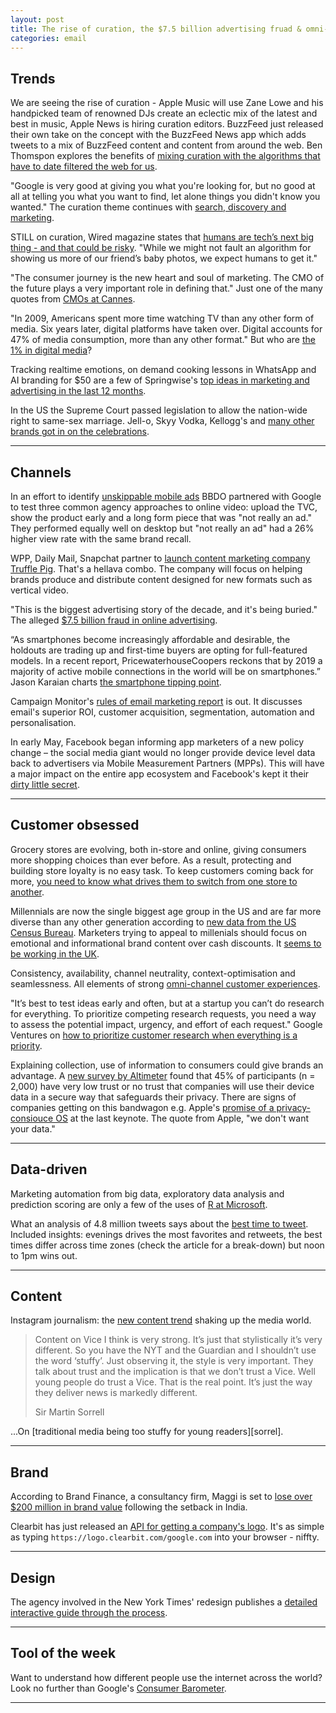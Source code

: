```yaml
---
layout: post
title: The rise of curation, the $7.5 billion advertising fruad & omni-channel CX
categories: email
---
```


## Trends

We are seeing the rise of curation - Apple Music will use Zane Lowe and his handpicked team of renowned DJs create an eclectic mix of the latest and best in music, Apple News is hiring curation editors. BuzzFeed just released their own take on the concept with the BuzzFeed News app which adds tweets to a mix of BuzzFeed content and content from around the web. Ben Thomspon explores the benefits of [mixing curation with the algorithms that have to date filtered the web for us][curalgo].

[curalgo]:https://stratechery.com/2015/curation-and-algorithms/?utm_source=heuro.net&utm_medium=email&utm_campaign=email_8

"Google is very good at giving you what you're looking for, but no good at all at telling you what you want to find, let alone things you didn't know you wanted." The curation theme continues with [search, discovery and marketing][searchdisc].

[searchdisc]:http://ben-evans.com/benedictevans/2015/6/24/search-discovery-and-marketing/?utm_source=heuro.net&utm_medium=email&utm_campaign=email_8

STILL on curation, Wired magazine states that [humans are tech’s next big thing - and that could be risky][wired]. "While we might not fault an algorithm for showing us more of our friend’s baby photos, we expect humans to get it."

[wired]:http://www.wired.com/2015/06/apple-news-twitter-facebook/?utm_source=heuro.net&utm_medium=email&utm_campaign=email_8

"The consumer journey is the new heart and soul of marketing. The CMO of the future plays a very important role in defining that." Just one of the many quotes from [CMOs at Cannes][cmocanne].

[cmocanne]:http://www.economistgroup.com/leanback/collaborators/slide-show-cmos-creativity-cannes/?utm_source=heuro.net&utm_medium=email&utm_campaign=email_8

"In 2009, Americans spent more time watching TV than any other form of media. Six years later, digital platforms have taken over. Digital accounts for 47% of media consumption, more than any other format." But who are [the 1% in digital media][1perc]?

[1perc]:http://www.l2inc.com/who-are-the-1-in-digital-media/2015/blog?utm_source=heuro.net&utm_medium=email&utm_campaign=email_8

Tracking realtime emotions, on demand cooking lessons in WhatsApp and AI branding for $50 are a few of Springwise's [top ideas in marketing and advertising in the last 12 months][10best].

[10best]:http://www.springwise.com/top-10-ideas-marketing-advertising-12-months/?utm_source=heuro.net&utm_medium=email&utm_campaign=email_8

In the US the Supreme Court passed legislation to allow the nation-wide right to same-sex marriage. Jell-o, Skyy Vodka, Kellogg's and [many other brands got in on the celebrations][brandss].

[brandss]:http://adage.com/article/cmo-strategy/supreme-s-gay-marriage-decision-brands-join-celebration-social-media/299244/?utm_source=heuro.net&utm_medium=email&utm_campaign=email_8

***

## Channels

In an effort to identify [unskippable mobile ads][mobilead] BBDO partnered with Google to test three common agency approaches to online video: upload the TVC, show the product early and a long form piece that was "not really an ad." They performed equally well on desktop but "not really an ad" had a 26% higher view rate with the same brand recall.

[mobilead]:https://www.thinkwithgoogle.com/experiments/mobile-video-advertising-making-unskippable-ads.html?utm_source=heuro.net&utm_medium=email&utm_campaign=email_8

WPP, Daily Mail, Snapchat partner to [launch content marketing company Truffle Pig][truffle]. That's a hellava combo. The company will focus on helping brands produce and distribute content designed for new formats such as vertical video.

[truffle]:http://blogs.wsj.com/cmo/2015/06/23/wpp-daily-mail-snapchat-partner-to-launch-content-marketing-company-truffle-pig/?utm_source=heuro.net&utm_medium=email&utm_campaign=email_8

"This is the biggest advertising story of the decade, and it's being buried." The alleged [$7.5 billion fraud in online advertising][fraud].

[fraud]:https://moz.com/blog/online-advertising-fraud/?utm_source=heuro.net&utm_medium=email&utm_campaign=email_8

“As smartphones become increasingly affordable and desirable, the holdouts are trading up and first-time buyers are opting for full-featured models. In a recent report, PricewaterhouseCoopers reckons that by 2019 a majority of active mobile connections in the world will be on smartphones.” Jason Karaian charts [the smartphone tipping point][smartip].

[smartip]:http://qz.com/441081/charting-the-smartphone-tipping-point-in-26-countries/?utm_source=heuro.net&utm_medium=email&utm_campaign=email_8

Campaign Monitor's [rules of email marketing report][campaignemail] is out. It discusses email's superior ROI, customer acquisition, segmentation, automation and personalisation.

[campaignemail]:https://www.campaignmonitor.com/resources/guides/email-marketing-new-rules/?utm_source=heuro.net&utm_medium=email&utm_campaign=email_8

 In early May, Facebook began informing app marketers of a new policy change – the social media giant would no longer provide device level data back to advertisers via Mobile Measurement Partners (MPPs). This will have a major impact on the entire app ecosystem and Facebook's kept it their [dirty little secret][fbpolicy].

 [fbpolicy]:http://mobileleadersalliance.com/2015/06/17/the-ugly-truth-behind-facebooks-new-app-marketing-policy/?utm_source=heuro.net&utm_medium=email&utm_campaign=email_8

***

## Customer obsessed

Grocery stores are evolving, both in-store and online, giving consumers more shopping choices than ever before. As a result, protecting and building store loyalty is no easy task. To keep customers coming back for more, [you need to know what drives them to switch from one store to another][groc].

[groc]:http://www.nielsen.com/us/en/insights/news/2015/consumer-loyalty-is-not-much-deeper-than-our-pockets.html?utm_source=heuro.net&utm_medium=email&utm_campaign=email_8

Millennials are now the single biggest age group in the US and are far more diverse than any other generation according to [new data from the US Census Bureau][millenial]. Marketers trying to appeal to millenials should focus on emotional and informational brand content over cash discounts. It [seems to be working in the UK][ukbrand].

[millenial]:http://www.warc.com/Content/News/Millennials_now_biggest_US_age_group.content?ID=efd27258-32d3-4fab-a69f-a22873019982

[ukbrand]:http://www.emarketer.com/Article.aspx?R=1012666&utm_source=heuro.net&utm_medium=email&utm_campaign=email_8

Consistency, availability, channel neutrality, context-optimisation and seamlessness. All elements of strong [omni-channel customer experiences][omnni].

[omnni]:http://uxmag.com/articles/5-elements-of-omni-channel-user-experiences/?utm_source=heuro.net&utm_medium=email&utm_campaign=email_8

"It’s best to test ideas early and often, but at a startup you can’t do research for everything. To prioritize competing research requests, you need a way to assess the potential impact, urgency, and effort of each request." Google Ventures on [how to prioritize customer research when everything is a priority][custpriority].

[custpriority]:http://www.gv.com/lib/how-to-prioritize-customer-research-when-everything-is-a-priority/?utm_source=heuro.net&utm_medium=email&utm_campaign=email_8

Explaining collection, use of information to consumers could give brands an advantage. A [new survey by Altimeter][brandtrack] found that 45% of participants (n = 2,000) have very low trust or no trust that companies will use their device data in a secure way that safeguards their privacy. There are signs of companies getting on this bandwagon e.g. Apple's [promise of a privacy-consiouce OS][privacy] at the last keynote. The quote from Apple, "we don't want your data."

[brandtrack]:http://adage.com/article/datadriven-marketing/brands-transparency-iot-data-tracking-study/299290/?utm_source=heuro.net&utm_medium=email&utm_campaign=email_8

[privacy]:https://twitter.com/FredericJacobs/status/607967114209726465/photo/1

***

## Data-driven

Marketing automation from big data, exploratory data analysis and prediction scoring are only a few of the uses of [R at Microsoft][rmicro].

[rmicro]:http://blog.revolutionanalytics.com/2015/06/r-at-microsoft.html?utm_source=heuro.net&utm_medium=email&utm_campaign=email_8

What an analysis of 4.8 million tweets says about the [best time to tweet][tweet]. Included insights: evenings drives the most favorites and retweets, the best times differ across time zones (check the article for a break-down) but noon to 1pm wins out.

[tweet]:https://blog.bufferapp.com/best-time-to-tweet-research/?utm_source=heuro.net&utm_medium=email&utm_campaign=email_8

***

## Content

Instagram journalism: the [new content trend][instajourno] shaking up the media world.

[instajourno]:http://contently.com/strategist/2015/06/23/instagram-journalism-the-new-content-trend-shaking-up-the-media-world/?utm_source=TCSdaily&utm_medium=email&utm_campaign=instagram_journalism/?utm_source=heuro.net&utm_medium=email&utm_campaign=email_8

<blockquote>
  <p>Content on Vice I think is very strong. It’s just that stylistically it’s very different. So you have the NYT and the Guardian and I shouldn’t use the word ‘stuffy’. Just observing it, the style is very important. They talk about trust and the implication is that we don’t trust a Vice. Well young people do trust a Vice. That is the real point. It’s just the way they deliver news is markedly different.</p>
  <footer>Sir Martin Sorrell</footer>
</blockquote>
...On [traditional media being too stuffy for young readers][sorrel].

[sorrel]:http://www.theguardian.com/media/2015/jun/29/sir-martin-sorrell-traditional-media-too-stuffy-for-young-digital-readers/?utm_source=heuro.net&utm_medium=email&utm_campaign=email_8

***

## Brand

According to Brand Finance, a consultancy firm, Maggi is set to [lose over $200 million in brand value][maggi] following the setback in India.

[maggi]:http://www.financialexpress.com/article/companies/maggi-ban-in-india-nestle-brand-paul-bulcke/89756/?utm_source=heuro.net&utm_medium=email&utm_campaign=email_8

Clearbit has just released an [API for getting a company's logo][logoapi]. It's as simple as typing `https://logo.clearbit.com/google.com` into your browser - niffty.

[logoapi]:http://blog.clearbit.com/logo?utm_source=heuro.net&utm_medium=email&utm_campaign=email_8

***

## Design

The agency involved in the New York Times' redesign publishes a [detailed interactive guide through the process][nytimes].

[nytimes]:http://nytimes.tematroinoi.com/?utm_source=heuro.net&utm_medium=email&utm_campaign=email_8

***

## Tool of the week

Want to understand how different people use the internet across the world? Look no further than Google's [Consumer Barometer][googlebarom].

[googlebarom]:https://www.consumerbarometer.com/en/?utm_source=heuro.net&utm_medium=email&utm_campaign=email_8

***

